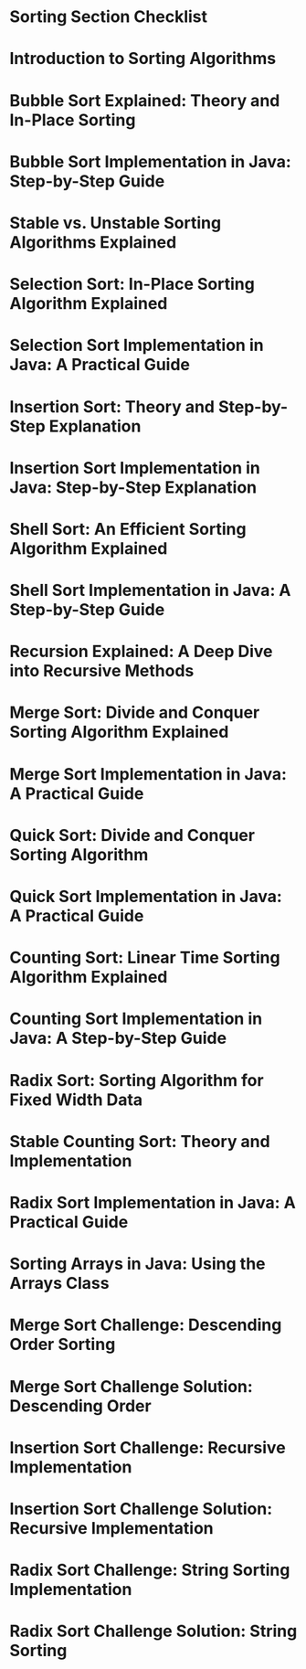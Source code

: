 ##



# Sorting Section Checklist

# Introduction to Sorting Algorithms  
# Bubble Sort Explained: Theory and In-Place Sorting  
# Bubble Sort Implementation in Java: Step-by-Step Guide  
# Stable vs. Unstable Sorting Algorithms Explained  
# Selection Sort: In-Place Sorting Algorithm Explained  
# Selection Sort Implementation in Java: A Practical Guide  
# Insertion Sort: Theory and Step-by-Step Explanation  
# Insertion Sort Implementation in Java: Step-by-Step Explanation  
# Shell Sort: An Efficient Sorting Algorithm Explained  
# Shell Sort Implementation in Java: A Step-by-Step Guide  
# Recursion Explained: A Deep Dive into Recursive Methods  
# Merge Sort: Divide and Conquer Sorting Algorithm Explained  
# Merge Sort Implementation in Java: A Practical Guide  
# Quick Sort: Divide and Conquer Sorting Algorithm  
# Quick Sort Implementation in Java: A Practical Guide  
# Counting Sort: Linear Time Sorting Algorithm Explained  
# Counting Sort Implementation in Java: A Step-by-Step Guide  
#  Radix Sort: Sorting Algorithm for Fixed Width Data  
#  Stable Counting Sort: Theory and Implementation  
# Radix Sort Implementation in Java: A Practical Guide  
# Sorting Arrays in Java: Using the Arrays Class  
# Merge Sort Challenge: Descending Order Sorting  
# Merge Sort Challenge Solution: Descending Order  
# Insertion Sort Challenge: Recursive Implementation  
# Insertion Sort Challenge Solution: Recursive Implementation  
# Radix Sort Challenge: String Sorting Implementation  
# Radix Sort Challenge Solution: String Sorting
